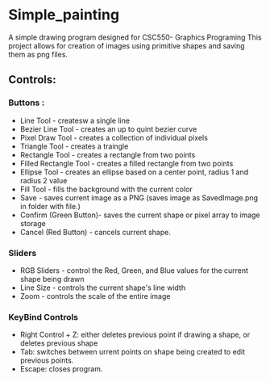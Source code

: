 # Simple_painting
 A simple drawing program designed for CSC550- Graphics Programing
 This project allows for creation of images using primitive shapes and saving them as png files.

## Controls:
### Buttons :
 - Line Tool - createsw a single line
 - Bezier Line Tool - creates an up to quint bezier curve
 - Pixel Draw Tool - creates a collection of individual pixels
 - Triangle Tool - creates a traingle
 - Rectangle Tool - creates a rectangle from two points
 - Filled Rectangle Tool - creates a filled rectangle from two points
 - Ellipse Tool - creates an ellipse based on a center point, radius 1 and radius 2 value 
 - Fill Tool - fills the background with the current color
 - Save - saves current image as a PNG (saves image as SavedImage.png in folder with file.)
 - Confirm (Green Button)- saves the current shape or pixel array to image storage
 - Cancel (Red Button) - cancels current shape.
### Sliders
 - RGB Sliders - control the Red, Green, and Blue values for the current shape being drawn
 - Line Size - controls the current shape's line width
 - Zoom - controls the scale of the entire image
### KeyBind Controls
 - Right Control + Z: either deletes previous point if drawing a shape, or deletes previous shape
 - Tab: switches between urrent points on shape being created to edit previous points.
 - Escape: closes program.
